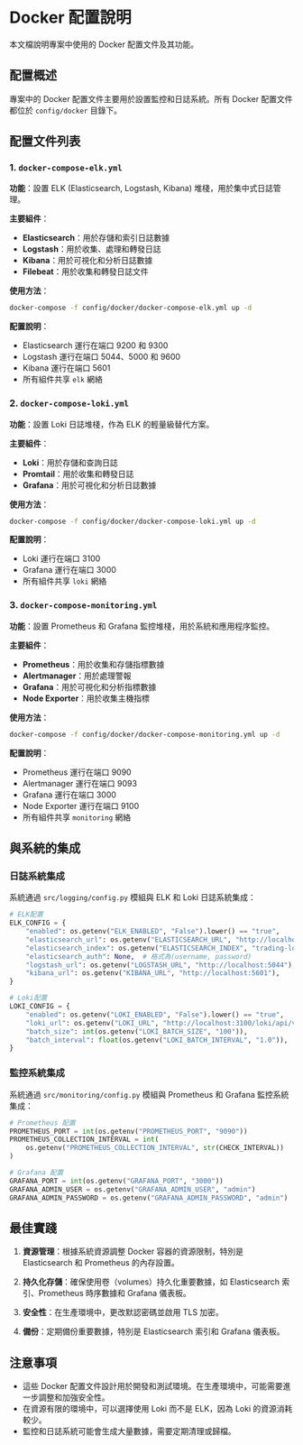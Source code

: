 # Docker 配置說明

本文檔說明專案中使用的 Docker 配置文件及其功能。

## 配置概述

專案中的 Docker 配置文件主要用於設置監控和日誌系統。所有 Docker 配置文件都位於 `config/docker` 目錄下。

## 配置文件列表

### 1. `docker-compose-elk.yml`

**功能**：設置 ELK (Elasticsearch, Logstash, Kibana) 堆棧，用於集中式日誌管理。

**主要組件**：
- **Elasticsearch**：用於存儲和索引日誌數據
- **Logstash**：用於收集、處理和轉發日誌
- **Kibana**：用於可視化和分析日誌數據
- **Filebeat**：用於收集和轉發日誌文件

**使用方法**：
```bash
docker-compose -f config/docker/docker-compose-elk.yml up -d
```

**配置說明**：
- Elasticsearch 運行在端口 9200 和 9300
- Logstash 運行在端口 5044、5000 和 9600
- Kibana 運行在端口 5601
- 所有組件共享 `elk` 網絡

### 2. `docker-compose-loki.yml`

**功能**：設置 Loki 日誌堆棧，作為 ELK 的輕量級替代方案。

**主要組件**：
- **Loki**：用於存儲和查詢日誌
- **Promtail**：用於收集和轉發日誌
- **Grafana**：用於可視化和分析日誌數據

**使用方法**：
```bash
docker-compose -f config/docker/docker-compose-loki.yml up -d
```

**配置說明**：
- Loki 運行在端口 3100
- Grafana 運行在端口 3000
- 所有組件共享 `loki` 網絡

### 3. `docker-compose-monitoring.yml`

**功能**：設置 Prometheus 和 Grafana 監控堆棧，用於系統和應用程序監控。

**主要組件**：
- **Prometheus**：用於收集和存儲指標數據
- **Alertmanager**：用於處理警報
- **Grafana**：用於可視化和分析指標數據
- **Node Exporter**：用於收集主機指標

**使用方法**：
```bash
docker-compose -f config/docker/docker-compose-monitoring.yml up -d
```

**配置說明**：
- Prometheus 運行在端口 9090
- Alertmanager 運行在端口 9093
- Grafana 運行在端口 3000
- Node Exporter 運行在端口 9100
- 所有組件共享 `monitoring` 網絡

## 與系統的集成

### 日誌系統集成

系統通過 `src/logging/config.py` 模組與 ELK 和 Loki 日誌系統集成：

```python
# ELK配置
ELK_CONFIG = {
    "enabled": os.getenv("ELK_ENABLED", "False").lower() == "true",
    "elasticsearch_url": os.getenv("ELASTICSEARCH_URL", "http://localhost:9200"),
    "elasticsearch_index": os.getenv("ELASTICSEARCH_INDEX", "trading-logs"),
    "elasticsearch_auth": None,  # 格式為(username, password)
    "logstash_url": os.getenv("LOGSTASH_URL", "http://localhost:5044"),
    "kibana_url": os.getenv("KIBANA_URL", "http://localhost:5601"),
}

# Loki配置
LOKI_CONFIG = {
    "enabled": os.getenv("LOKI_ENABLED", "False").lower() == "true",
    "loki_url": os.getenv("LOKI_URL", "http://localhost:3100/loki/api/v1/push"),
    "batch_size": int(os.getenv("LOKI_BATCH_SIZE", "100")),
    "batch_interval": float(os.getenv("LOKI_BATCH_INTERVAL", "1.0")),
}
```

### 監控系統集成

系統通過 `src/monitoring/config.py` 模組與 Prometheus 和 Grafana 監控系統集成：

```python
# Prometheus 配置
PROMETHEUS_PORT = int(os.getenv("PROMETHEUS_PORT", "9090"))
PROMETHEUS_COLLECTION_INTERVAL = int(
    os.getenv("PROMETHEUS_COLLECTION_INTERVAL", str(CHECK_INTERVAL))
)

# Grafana 配置
GRAFANA_PORT = int(os.getenv("GRAFANA_PORT", "3000"))
GRAFANA_ADMIN_USER = os.getenv("GRAFANA_ADMIN_USER", "admin")
GRAFANA_ADMIN_PASSWORD = os.getenv("GRAFANA_ADMIN_PASSWORD", "admin")
```

## 最佳實踐

1. **資源管理**：根據系統資源調整 Docker 容器的資源限制，特別是 Elasticsearch 和 Prometheus 的內存設置。

2. **持久化存儲**：確保使用卷（volumes）持久化重要數據，如 Elasticsearch 索引、Prometheus 時序數據和 Grafana 儀表板。

3. **安全性**：在生產環境中，更改默認密碼並啟用 TLS 加密。

4. **備份**：定期備份重要數據，特別是 Elasticsearch 索引和 Grafana 儀表板。

## 注意事項

- 這些 Docker 配置文件設計用於開發和測試環境。在生產環境中，可能需要進一步調整和加強安全性。
- 在資源有限的環境中，可以選擇使用 Loki 而不是 ELK，因為 Loki 的資源消耗較少。
- 監控和日誌系統可能會生成大量數據，需要定期清理或歸檔。

